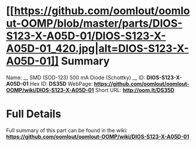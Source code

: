 
[[https://github.com/oomlout/oomlout-OOMP/blob/master/parts/DIOS-S123-X-A05D-01/DIOS-S123-X-A05D-01_420.jpg|alt=DIOS-S123-X-A05D-01]] 
Summary
=================

Name: __ SMD (SOD-123) 500 mA Diode (Schottky) __
ID: __DIOS-S123-X-A05D-01__
Hex ID: __DS35D__
WebPage: __https://github.com/oomlout/oomlout-OOMP/wiki/DIOS-S123-X-A05D-01__
Short URL: __http://oom.lt/DS35D__

Full Details
==========================
Full summary of this part can be found in the wiki:   
__https://github.com/oomlout/oomlout-OOMP/wiki/DIOS-S123-X-A05D-01__   

